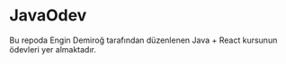 # JavaOdev

Bu repoda Engin Demiroğ tarafından düzenlenen Java + React kursunun ödevleri yer almaktadır.
